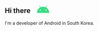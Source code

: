 ## Hi there&nbsp; &nbsp; <img alt="GIF" src="https://github.com/hongbeomi/hongbeomi/blob/master/android-studio.gif" width="40px" />

I'm a developer of Android in South Korea. 

